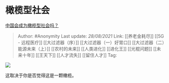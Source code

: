 # 橄榄型社会
[中国会成为橄榄型社会吗？](https://www.zhihu.com/question/318453539/answer/2088288762)

> Author: #Anonymity 
> Last update: *28/08/2021* 
> Link: [[养老金耗尽]] [[5G - 远程医疗]] [[大过滤器（序）]] [[大过滤器（一）好胃口]] [[大过滤器（二）能源未来（上）]] [[农村的未来]] [[人类进化]] [[进化王]] [[光棍问题]]  [[未来十年]] [[王天下]] [[人才流失]] [[留住人才]]
> Tag:   


![](https://pic3.zhimg.com/50/v2-e5ce018359a9ee2f321cbadca4dbb046_720w.jpg?source=1940ef5c)

这取决于你是否觉得这是一颗橄榄。